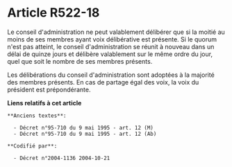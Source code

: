# Article R522-18

Le conseil d'administration ne peut valablement délibérer que si la moitié au moins de ses membres ayant voix délibérative
est présente. Si le quorum n'est pas atteint, le conseil d'administration se réunit à nouveau dans un délai de quinze jours
et délibère valablement sur le même ordre du jour, quel que soit le nombre de ses membres présents.

Les délibérations du conseil d'administration sont adoptées à la majorité des membres présents. En cas de partage égal des
voix, la voix du président est prépondérante.

**Liens relatifs à cet article**

	**Anciens textes**:

	  - Décret n°95-710 du 9 mai 1995 - art. 12 (M)
	  - Décret n°95-710 du 9 mai 1995 - art. 12 (Ab)

	**Codifié par**:

	  - Décret n°2004-1136 2004-10-21
